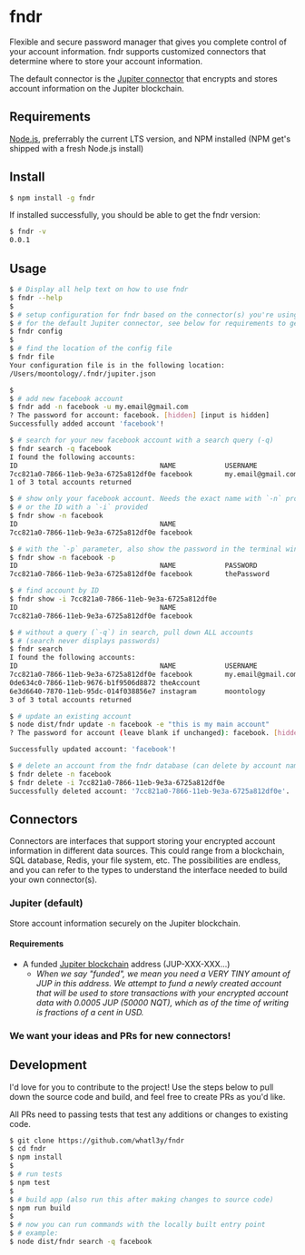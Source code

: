 # fndr

Flexible and secure password manager that gives you complete control of your account information. fndr supports customized connectors that determine where to store your account information.

The default connector is the [Jupiter connector](#jupiter-default) that encrypts and stores account information on the Jupiter blockchain.

## Requirements

[Node.js](https://nodejs.org/en/), preferrably the current LTS version, and NPM installed (NPM get's shipped with a fresh Node.js install)

## Install

```sh
$ npm install -g fndr
```

If installed successfully, you should be able to get the fndr version:

```sh
$ fndr -v
0.0.1
```

## Usage

```sh
$ # Display all help text on how to use fndr
$ fndr --help
$
$ # setup configuration for fndr based on the connector(s) you're using
$ # for the default Jupiter connector, see below for requirements to get started
$ fndr config
$
$ # find the location of the config file
$ fndr file
Your configuration file is in the following location:
/Users/moontology/.fndr/jupiter.json

$
$ # add new facebook account
$ fndr add -n facebook -u my.email@gmail.com
? The password for account: facebook. [hidden] [input is hidden]
Successfully added account 'facebook'!

$ # search for your new facebook account with a search query (-q)
$ fndr search -q facebook
I found the following accounts:
ID                                   NAME            USERNAME
7cc821a0-7866-11eb-9e3a-6725a812df0e facebook        my.email@gmail.com
1 of 3 total accounts returned

$ # show only your facebook account. Needs the exact name with `-n` provided
$ # or the ID with a `-i` provided
$ fndr show -n facebook
ID                                   NAME
7cc821a0-7866-11eb-9e3a-6725a812df0e facebook

$ # with the `-p` parameter, also show the password in the terminal window
$ fndr show -n facebook -p
ID                                   NAME            PASSWORD
7cc821a0-7866-11eb-9e3a-6725a812df0e facebook        thePassword

$ # find account by ID
$ fndr show -i 7cc821a0-7866-11eb-9e3a-6725a812df0e
ID                                   NAME
7cc821a0-7866-11eb-9e3a-6725a812df0e facebook

$ # without a query (`-q`) in search, pull down ALL accounts
$ # (search never displays passwords)
$ fndr search
I found the following accounts:
ID                                   NAME            USERNAME             EXTRA
7cc821a0-7866-11eb-9e3a-6725a812df0e facebook        my.email@gmail.com
0de634c0-7866-11eb-9676-b1f9506d8872 theAccount
6e3d6640-7870-11eb-95dc-014f038856e7 instagram       moontology           some extra text provided
3 of 3 total accounts returned

$ # update an existing account
$ node dist/fndr update -n facebook -e "this is my main account"
? The password for account (leave blank if unchanged): facebook. [hidden]

Successfully updated account: 'facebook'!

$ # delete an account from the fndr database (can delete by account name or ID)
$ fndr delete -n facebook
$ fndr delete -i 7cc821a0-7866-11eb-9e3a-6725a812df0e
Successfully deleted account: '7cc821a0-7866-11eb-9e3a-6725a812df0e'.

```

## Connectors

Connectors are interfaces that support storing your encrypted account information in different data sources. This could range from a blockchain, SQL database, Redis, your file system, etc. The possibilities are endless, and you can refer to the types to understand the interface needed to build your own connector(s).

### Jupiter (default)

Store account information securely on the Jupiter blockchain.

#### Requirements

- A funded [Jupiter blockchain](https://gojupiter.tech/) address (JUP-XXX-XXX...)
  - _When we say "funded", we mean you need a VERY TINY amount of JUP in this address. We attempt to fund a newly created account that will be used to store transactions with your encrypted account data with 0.0005 JUP (50000 NQT), which as of the time of writing is fractions of a cent in USD._

### We want your ideas and PRs for new connectors!

## Development

I'd love for you to contribute to the project! Use the steps below to pull down the source code and build, and feel free to create PRs as you'd like.

All PRs need to passing tests that test any additions or changes to existing code.

```sh
$ git clone https://github.com/whatl3y/fndr
$ cd fndr
$ npm install
$
$ # run tests
$ npm test
$
$ # build app (also run this after making changes to source code)
$ npm run build
$
$ # now you can run commands with the locally built entry point
$ # example:
$ node dist/fndr search -q facebook
```
